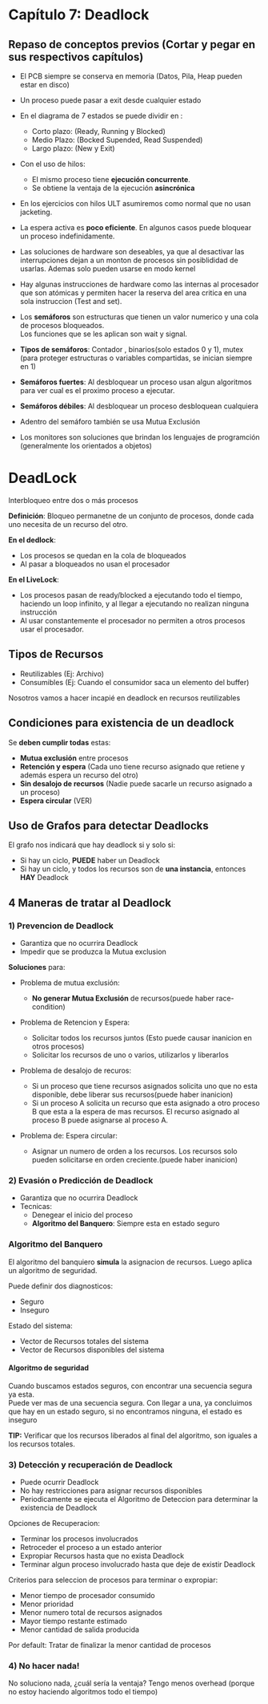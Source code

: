 # Capítulo 7: Deadlock

## Repaso de conceptos previos (Cortar y pegar en sus respectivos capítulos)

* El PCB siempre se conserva en memoria (Datos, Pila, Heap pueden estar en disco)

* Un proceso puede pasar a exit desde cualquier estado

* En el diagrama de 7 estados se puede dividir en :
  * Corto plazo: (Ready, Running y Blocked)
  * Medio Plazo: (Bocked Supended, Read Suspended)
  * Largo plazo: (New y Exit)

* Con el uso de hilos:
  * El mismo proceso tiene **ejecución concurrente**.
  * Se obtiene la ventaja de la ejecución **asincrónica**

* En los ejercicios con hilos ULT asumiremos como normal que no usan jacketing.

* La espera activa es **poco eficiente**. En algunos casos puede bloquear un proceso indefinidamente.

* Las soluciones de hardware son deseables, ya que al desactivar las interrupciones dejan
a un monton de procesos sin posiblididad de usarlas. Ademas solo pueden usarse en modo kernel

* Hay algunas instrucciones de hardware como las internas al procesador que son atómicas y permiten hacer la reserva del area critica en una sola instruccion (Test and set).

* Los **semáforos** son estructuras que tienen un valor numerico y una cola de procesos bloqueados.  
Los funciones que se les aplican son wait y signal.

* **Tipos de semáforos**: Contador , binarios(solo estados 0 y 1), mutex (para proteger estructuras o variables compartidas, se inician siempre en 1)

* **Semáforos fuertes**: Al desbloquear un proceso usan algun algoritmos para ver cual es el proximo proceso a ejecutar.

* **Semáforos débiles**: Al desbloquear un proceso desbloquean cualquiera

* Adentro del semáforo también se usa Mutua Exclusión

* Los monitores son soluciones que brindan los lenguajes de programción (generalmente los orientados a objetos)

# DeadLock

Interbloqueo entre dos o más procesos

**Definición**: Bloqueo permanetne de un conjunto de procesos, donde cada uno necesita de un recurso del otro.

**En el dedlock**:

* Los procesos se quedan en la cola de bloqueados
* Al pasar a bloqueados no usan el procesador

**En el LiveLock**:

* Los procesos pasan  de ready/blocked a ejecutando todo el tiempo, haciendo un loop infinito, y al llegar a ejecutando no realizan ninguna instrucción
* Al usar constantemente el procesador no permiten a otros procesos usar el procesador.

## Tipos de Recursos

* Reutilizables (Ej: Archivo)
* Consumibles (Ej: Cuando el consumidor saca un elemento del buffer)

Nosotros vamos a hacer incapié en deadlock en recursos reutilizables

## Condiciones para existencia de un deadlock

Se **deben cumplir todas** estas:

* **Mutua exclusión** entre procesos
* **Retención y espera** (Cada uno tiene recurso asignado que retiene y además espera un recurso del otro)
* **Sin desalojo de recursos** (Nadie puede sacarle un recurso asignado a un proceso)
* **Espera circular** (VER)

## Uso de Grafos para detectar Deadlocks

El grafo nos indicará que hay deadlock si y solo si:

* Si hay un ciclo, **PUEDE** haber un Deadlock
* Si hay un ciclo, y todos los recursos son de **una instancia**, entonces **HAY** Deadlock

## 4 Maneras de tratar al Deadlock

### 1) Prevencion de Deadlock

* Garantiza que no ocurrira Deadlock
* Impedir que se produzca la Mutua exclusion

**Soluciones** para:

* Problema de mutua exclusión:
  * **No generar Mutua Exclusión** de recursos(puede haber race-condition)
  
* Problema de Retencion y Espera:
  * Solicitar todos los recursos juntos (Esto puede causar inanicion en otros procesos)
  * Solicitar los recursos de uno o varios, utilizarlos y liberarlos

* Problema de desalojo de recuros:
  * Si un proceso que tiene recursos asignados solicita uno que no esta disponible, debe liberar sus recursos(puede haber inanicion)
  * Si un proceso A solicita un recurso que esta asignado a otro proceso B que esta a la espera de mas recursos. El recurso asignado al proceso B puede asignarse al proceso A.

* Problema de: Espera circular:
  * Asignar un numero de orden a los recursos. Los recursos solo pueden solicitarse en orden creciente.(puede haber inanicion)

### 2) Evasión o Predicción de Deadlock

* Garantiza que no ocurrira Deadlock
* Tecnicas:
  * Denegear el inicio del proceso
  * **Algoritmo del Banquero**: Siempre esta en estado seguro

### Algoritmo del Banquero

El algoritmo del banquiero **simula** la asignacion de recursos. Luego aplica un algoritmo de seguridad.

Puede definir dos diagnosticos:

* Seguro
* Inseguro

Estado del sistema:

* Vector de Recursos totales del sistema
* Vector de Recursos disponibles del sistema

#### Algoritmo de seguridad

Cuando buscamos estados seguros, con encontrar una secuencia segura ya esta.  
Puede ver mas de una secuencia segura. Con llegar a una, ya concluimos que hay en un estado seguro, si no encontramos ninguna, el estado es inseguro

**TIP:** Verificar que los recursos liberados al final del algoritmo, son iguales a los recursos totales.

### 3) Detección y recuperación de Deadlock

* Puede ocurrir Deadlock
* No hay restricciones para asignar recursos disponibles
* Periodicamente se ejecuta el Algoritmo de Deteccion para determinar la existencia de Deadlock

Opciones de Recuperacion:

* Terminar los procesos involucrados
* Retroceder el proceso a un estado anterior
* Expropiar Recursos hasta que no exista Deadlock
* Terminar algun proceso involucrado hasta que deje de existir Deadlock

Criterios para seleccion de procesos para terminar o expropiar:

* Menor tiempo de procesador consumido
* Menor prioridad
* Menor numero total de recursos asignados
* Mayor tiempo restante estimado
* Menor cantidad de salida producida

Por default: Tratar de finalizar la menor cantidad de procesos

### 4) No hacer nada!

No soluciono nada, ¿cuál sería la ventaja? Tengo menos overhead (porque no estoy haciendo algoritmos todo el tiempo)
